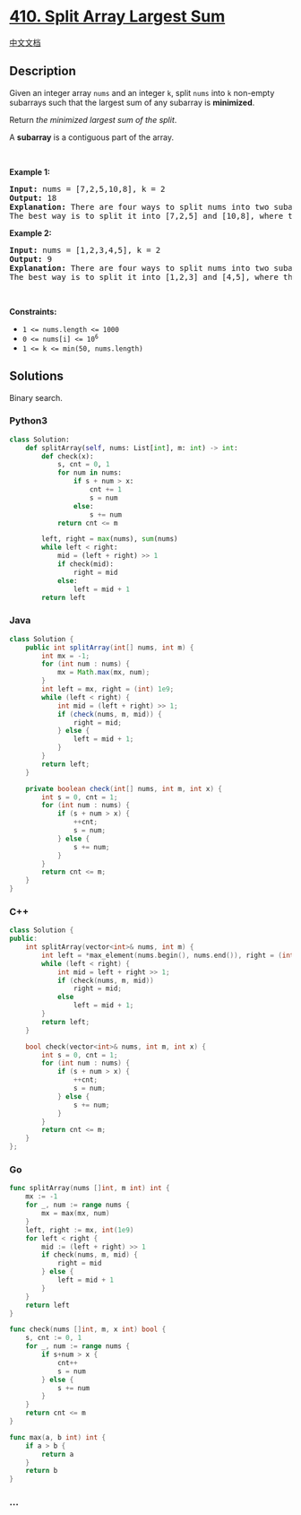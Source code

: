 # [410. Split Array Largest Sum](https://leetcode.com/problems/split-array-largest-sum)

[中文文档](/solution/0400-0499/0410.Split%20Array%20Largest%20Sum/README.md)

## Description

<p>Given an integer array <code>nums</code> and an integer <code>k</code>, split <code>nums</code> into <code>k</code> non-empty subarrays such that the largest sum of any subarray is <strong>minimized</strong>.</p>

<p>Return <em>the minimized largest sum of the split</em>.</p>

<p>A <strong>subarray</strong> is a contiguous part of the array.</p>

<p>&nbsp;</p>
<p><strong class="example">Example 1:</strong></p>

<pre>
<strong>Input:</strong> nums = [7,2,5,10,8], k = 2
<strong>Output:</strong> 18
<strong>Explanation:</strong> There are four ways to split nums into two subarrays.
The best way is to split it into [7,2,5] and [10,8], where the largest sum among the two subarrays is only 18.
</pre>

<p><strong class="example">Example 2:</strong></p>

<pre>
<strong>Input:</strong> nums = [1,2,3,4,5], k = 2
<strong>Output:</strong> 9
<strong>Explanation:</strong> There are four ways to split nums into two subarrays.
The best way is to split it into [1,2,3] and [4,5], where the largest sum among the two subarrays is only 9.
</pre>

<p>&nbsp;</p>
<p><strong>Constraints:</strong></p>

<ul>
	<li><code>1 &lt;= nums.length &lt;= 1000</code></li>
	<li><code>0 &lt;= nums[i] &lt;= 10<sup>6</sup></code></li>
	<li><code>1 &lt;= k &lt;= min(50, nums.length)</code></li>
</ul>

## Solutions

Binary search.

<!-- tabs:start -->

### **Python3**

```python
class Solution:
    def splitArray(self, nums: List[int], m: int) -> int:
        def check(x):
            s, cnt = 0, 1
            for num in nums:
                if s + num > x:
                    cnt += 1
                    s = num
                else:
                    s += num
            return cnt <= m

        left, right = max(nums), sum(nums)
        while left < right:
            mid = (left + right) >> 1
            if check(mid):
                right = mid
            else:
                left = mid + 1
        return left
```

### **Java**

```java
class Solution {
    public int splitArray(int[] nums, int m) {
        int mx = -1;
        for (int num : nums) {
            mx = Math.max(mx, num);
        }
        int left = mx, right = (int) 1e9;
        while (left < right) {
            int mid = (left + right) >> 1;
            if (check(nums, m, mid)) {
                right = mid;
            } else {
                left = mid + 1;
            }
        }
        return left;
    }

    private boolean check(int[] nums, int m, int x) {
        int s = 0, cnt = 1;
        for (int num : nums) {
            if (s + num > x) {
                ++cnt;
                s = num;
            } else {
                s += num;
            }
        }
        return cnt <= m;
    }
}
```

### **C++**

```cpp
class Solution {
public:
    int splitArray(vector<int>& nums, int m) {
        int left = *max_element(nums.begin(), nums.end()), right = (int)1e9;
        while (left < right) {
            int mid = left + right >> 1;
            if (check(nums, m, mid))
                right = mid;
            else
                left = mid + 1;
        }
        return left;
    }

    bool check(vector<int>& nums, int m, int x) {
        int s = 0, cnt = 1;
        for (int num : nums) {
            if (s + num > x) {
                ++cnt;
                s = num;
            } else {
                s += num;
            }
        }
        return cnt <= m;
    }
};
```

### **Go**

```go
func splitArray(nums []int, m int) int {
	mx := -1
	for _, num := range nums {
		mx = max(mx, num)
	}
	left, right := mx, int(1e9)
	for left < right {
		mid := (left + right) >> 1
		if check(nums, m, mid) {
			right = mid
		} else {
			left = mid + 1
		}
	}
	return left
}

func check(nums []int, m, x int) bool {
	s, cnt := 0, 1
	for _, num := range nums {
		if s+num > x {
			cnt++
			s = num
		} else {
			s += num
		}
	}
	return cnt <= m
}

func max(a, b int) int {
	if a > b {
		return a
	}
	return b
}
```

### **...**

```

```

<!-- tabs:end -->
